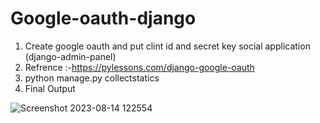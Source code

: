 # Google-oauth-django
1) Create google oauth and put clint id and secret key social application (django-admin-panel)
2) Refrence :-https://pylessons.com/django-google-oauth
3) python manage.py collectstatics
4) Final Output

![Screenshot 2023-08-14 122554](https://github.com/Aryan-coder-student/Google-oauth-django/assets/76030680/52750d30-b86a-42ab-bb68-1d19e271bad6)
